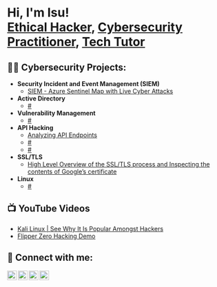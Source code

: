 <h1>Hi, I'm Isu! <br/><a href="https://github.com/hackysterio">Ethical Hacker</a>, <a href="https://www.linkedin.com/in/isu-momodu-a-4a6492225/">Cybersecurity Practitioner</a>, <a href="https://hackysterio.medium.com/">Tech Tutor</a></h1>

<h2>👨‍💻 Cybersecurity Projects:</h2>

- <b>Security Incident and Event Management (SIEM)</b>
  - [SIEM - Azure Sentinel Map with Live Cyber Attacks](https://isu1.medium.com/exploring-the-intricacies-of-online-security-my-adventures-with-honeypots-and-siem-4c5e616beb63)
- <b>Active Directory</b>
  - [#](https://github.com/hackysterio)
- <b>Vulnerability Management</b>
  - [#](https://github.com/hackysterio)
- <b>API Hacking</b>
  - [Analyzing API Endpoints](https://hackysterio.medium.com/analyzing-api-endpoints-c6be5fff0608)
  - [#](https://github.com/hackysterio)
  - [#](https://github.com/hackysterio)
- <b>SSL/TLS</b>
  - [High Level Overview of the SSL/TLS process and Inspecting the contents of Google’s certificate](https://hackysterio.medium.com/high-level-overview-of-the-ssl-tls-process-and-inspecting-the-contents-of-googles-certificate-620e1a35f234)
- <b>Linux</b>
  - [#](https://github.com/hackysterio)
<h2>📺 YouTube Videos</h2>

- [Kali Linux | See Why It Is Popular Amongst Hackers](https://www.youtube.com/watch?v=NxkEy6h94sg)
- [Flipper Zero Hacking Demo](https://youtu.be/SWq_7eDHs8I)

<h2> 🤳 Connect with me:</h2>

[<img align="left" alt="Isu | YouTube" width="22px" src="https://cdn.jsdelivr.net/npm/simple-icons@v3/icons/youtube.svg" />][youtube]
[<img align="left" alt="Isu | Twitter" width="22px" src="https://cdn.jsdelivr.net/npm/simple-icons@v3/icons/twitter.svg" />][twitter]
[<img align="left" alt="Isu | LinkedIn" width="22px" src="https://cdn.jsdelivr.net/npm/simple-icons@v3/icons/linkedin.svg" />][linkedin]
[<img align="left" alt="Isu | Instagram" width="22px" src="https://cdn.jsdelivr.net/npm/simple-icons@v3/icons/medium.svg" />][medium]

[twitter]: https://twitter.com/hackysterio
[youtube]: https://www.youtube.com/@hackysterio
[medium]: https://www.medium.com/@hackysterio
[linkedin]: https://www.linkedin.com/in/isu-momodu-a-4a6492225/

